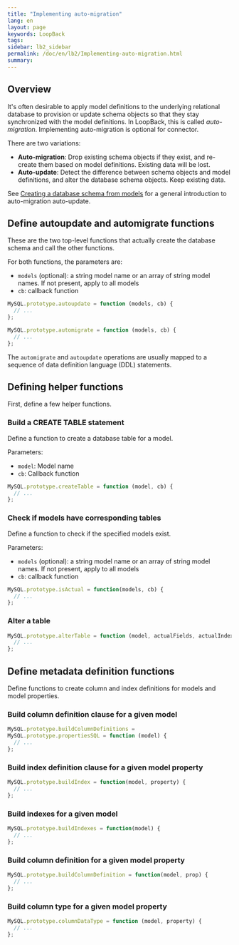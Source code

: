 ```yaml
---
title: "Implementing auto-migration"
lang: en
layout: page
keywords: LoopBack
tags:
sidebar: lb2_sidebar
permalink: /doc/en/lb2/Implementing-auto-migration.html
summary:
---
```


## Overview

It's often desirable to apply model definitions to the underlying relational database to provision or update schema objects so that they stay synchronized with the model definitions.
In LoopBack, this is called _auto-migration_. Implementing auto-migration is optional for connector.

There are two variations:

* **Auto-migration**: Drop existing schema objects if they exist, and re-create them based on model definitions. Existing data will be lost.
* **Auto-update**: Detect the difference between schema objects and model definitions, and alter the database schema objects. Keep existing data.

See [Creating a database schema from models](/doc/en/lb2/Creating-a-database-schema-from-models.html) for a general introduction to auto-migration auto-update.

## Define autoupdate and automigrate functions

These are the two top-level functions that actually create the database schema and call the other functions.

For both functions, the parameters are:

* `models` (optional): a string model name or an array of string model names. If not present, apply to all models
* `cb`: callback function

```javascript
MySQL.prototype.autoupdate = function (models, cb) {
  // ...
};

MySQL.prototype.automigrate = function (models, cb) {
  // ...
};
```

The `automigrate` and `autoupdate` operations are usually mapped to a sequence of data definition language (DDL) statements.

## Defining helper functions

First, define a few helper functions.

### Build a CREATE TABLE statement

Define a function to create a database table for a model.

Parameters:

* `model`: Model name
* `cb`: Callback function

```javascript
MySQL.prototype.createTable = function (model, cb) {
  // ...
};
```

### Check if models have corresponding tables

Define a function to check if the specified models exist.

Parameters:

* `models` (optional): a string model name or an array of string model names. If not present, apply to all models
* `cb`: callback function

```javascript
MySQL.prototype.isActual = function(models, cb) {
  // ...
};
```

### Alter a table

```javascript
MySQL.prototype.alterTable = function (model, actualFields, actualIndexes, done, checkOnly) {
  // ...
};
```

## Define metadata definition functions

Define functions to create column and index definitions for models and model properties.

### Build column definition clause for a given model

```javascript
MySQL.prototype.buildColumnDefinitions =
MySQL.prototype.propertiesSQL = function (model) {
  // ...
};
```

### Build index definition clause for a given model property

```javascript
MySQL.prototype.buildIndex = function(model, property) {
  // ...
};
```

### Build indexes for a given model

```javascript
MySQL.prototype.buildIndexes = function(model) {
  // ...
};
```

### Build column definition for a given model property

```javascript
MySQL.prototype.buildColumnDefinition = function(model, prop) {
  // ...
};
```

### Build column type for a given model property

```javascript
MySQL.prototype.columnDataType = function (model, property) {
  // ...
};
```